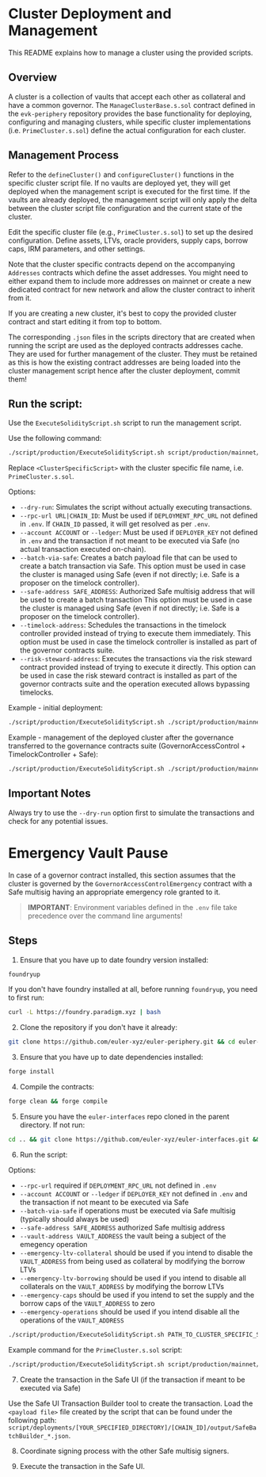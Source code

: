 # Cluster Deployment and Management

This README explains how to manage a cluster using the provided scripts.

## Overview

A cluster is a collection of vaults that accept each other as collateral and have a common governor. The `ManageClusterBase.s.sol` contract defined in the `evk-periphery` repository provides the base functionality for deploying, configuring and managing clusters, while specific cluster implementations (i.e. `PrimeCluster.s.sol`) define the actual configuration for each cluster.

## Management Process

Refer to the `defineCluster()` and `configureCluster()` functions in the specific cluster script file. If no vaults are deployed yet, they will get deployed when the management script is executed for the first time. If the vaults are already deployed, the management script will only apply the delta between the cluster script file configuration and the current state of the cluster.

Edit the specific cluster file (e.g., `PrimeCluster.s.sol`) to set up the desired configuration. Define assets, LTVs, oracle providers, supply caps, borrow caps, IRM parameters, and other settings.

Note that the cluster specific contracts depend on the accompanying `Addresses` contracts which define the asset addresses. You might need to either expand them to include more addresses on mainnet or create a new dedicated contract for new network and allow the cluster contract to inherit from it.

If you are creating a new cluster, it's best to copy the provided cluster contract and start editing it from top to bottom.

The corresponding `.json` files in the scripts directory that are created when running the script are used as the deployed contracts addresses cache. They are used for further management of the cluster. They must be retained as this is how the existing contract addresses are being loaded into the cluster management script hence after the cluster deployment, commit them!

## Run the script:

Use the `ExecuteSolidityScript.sh` script to run the management script.

Use the following command:

```bash
./script/production/ExecuteSolidityScript.sh script/production/mainnet/clusters/<ClusterSpecificScript> [options]
```

Replace `<ClusterSpecificScript>` with the cluster specific file name, i.e. `PrimeCluster.s.sol`.

Options:
- `--dry-run`: Simulates the script without actually executing transactions.
- `--rpc-url URL|CHAIN_ID`: Must be used if `DEPLOYMENT_RPC_URL` not defined in `.env`. If `CHAIN_ID` passed, it will get resolved as per `.env`.
- `--account ACCOUNT` or `--ledger`: Must be used if `DEPLOYER_KEY` not defined in `.env` and the transaction if not meant to be executed via Safe (no actual transaction executed on-chain).
- `--batch-via-safe`: Creates a batch payload file that can be used to create a batch transaction via Safe. This option must be used in case the cluster is managed using Safe  (even if not directly; i.e. Safe is a proposer on the timelock controller).
- `--safe-address SAFE_ADDRESS`: Authorized Safe multisig address that will be used to create a batch transaction This option must be used in case the cluster is managed using Safe (even if not directly; i.e. Safe is a proposer on the timelock controller).
- `--timelock-address`: Schedules the transactions in the timelock controller provided instead of trying to execute them immediately. This option must be used in case the timelock controller is installed as part of the governor contracts suite.
- `--risk-steward-address`: Executes the transactions via the risk steward contract provided instead of trying to execute it directly. This option can be used in case the risk steward contract is installed as part of the governor contracts suite and the operation executed allows bypassing timelocks.

Example - initial deployment:

```bash
./script/production/ExecuteSolidityScript.sh ./script/production/mainnet/clusters/PrimeCluster.s.sol --account DEPLOYER --rpc-url 1
```

Example - management of the deployed cluster after the governance transferred to the governance contracts suite (GovernorAccessControl + TimelockController + Safe):

```bash
./script/production/ExecuteSolidityScript.sh ./script/production/mainnet/clusters/PrimeCluster.s.sol --batch-via-safe --safe-address DAO --timelock-address wildcard --rpc-url 1
```

## Important Notes

Always try to use the `--dry-run` option first to simulate the transactions and check for any potential issues.

# Emergency Vault Pause

In case of a governor contract installed, this section assumes that the cluster is governed by the `GovernorAccessControlEmergency` contract with a Safe multisig having an appropriate emergency role granted to it.

> **IMPORTANT**: Environment variables defined in the `.env` file take precedence over the command line arguments!

## Steps

1. Ensure that you have up to date foundry version installed:

```bash
foundryup
```

If you don't have foundry installed at all, before running `foundryup`, you need to first run:

```bash
curl -L https://foundry.paradigm.xyz | bash
```

2. Clone the repository if you don't have it already:

```bash
git clone https://github.com/euler-xyz/euler-periphery.git && cd euler-periphery
```

3. Ensure that you have up to date dependencies installed:

```bash
forge install
```

4. Compile the contracts:

```bash
forge clean && forge compile
```

5. Ensure you have the `euler-interfaces` repo cloned in the parent directory. If not run:

```bash
cd .. && git clone https://github.com/euler-xyz/euler-interfaces.git && cd euler-periphery
```

6. Run the script:

Options:
- `--rpc-url` required if `DEPLOYMENT_RPC_URL` not defined in `.env`
- `--account ACCOUNT` or `--ledger` if `DEPLOYER_KEY` not defined in `.env` and the transaction if not meant to be executed via Safe
- `--batch-via-safe` if operations must be executed via Safe multisig (typically should always be used)
- `--safe-address SAFE_ADDRESS` authorized Safe multisig address
- `--vault-address VAULT_ADDRESS` the vault being a subject of the emegency operation
- `--emergency-ltv-collateral` should be used if you intend to disable the `VAULT_ADDRESS` from being used as collateral by modifying the borrow LTVs
- `--emergency-ltv-borrowing` should be used if you intend to disable all collaterals on the `VAULT_ADDRESS` by modifying the borrow LTVs
- `--emergency-caps` should be used if you intend to set the supply and the borrow caps of the `VAULT_ADDRESS` to zero
- `--emergency-operations` should be used if you intend disable all the operations of the `VAULT_ADDRESS`

```bash
./script/production/ExecuteSolidityScript.sh PATH_TO_CLUSTER_SPECIFIC_SCRIPT --rpc-url RPC_URL --batch-via-safe --safe-address SAFE_ADDRESS --vault-address VAULT_ADDRESS [--emergency-ltv-collateral] [--emergency-ltv-borrowing] [--emergency-caps] [--emergency-caps]
```

Example command for the `PrimeCluster.s.sol` script:

```bash
./script/production/ExecuteSolidityScript.sh script/production/mainnet/clusters/PrimeCluster.s.sol --rpc-url https://ethereum-rpc.publicnode.com --batch-via-safe --safe-address 0xB1345E7A4D35FB3E6bF22A32B3741Ae74E5Fba27 --vault-address 0xD8b27CF359b7D15710a5BE299AF6e7Bf904984C2 --emergency-ltv-collateral --emergency-caps
```

7. Create the transaction in the Safe UI (if the transaction if meant to be executed via Safe)

Use the Safe UI Transaction Builder tool to create the transaction. Load the `<payload file>` file created by the script that can be found under the following path: `script/deployments/[YOUR_SPECIFIED_DIRECTORY]/[CHAIN_ID]/output/SafeBatchBuilder_*.json`.

8. Coordinate signing process with the other Safe multisig signers.

9. Execute the transaction in the Safe UI.
